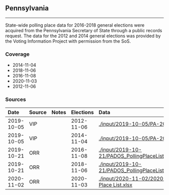 ## Pennsylvania

-------------

State-wide polling place data for 2016-2018 general elections were acquired from the Pennsylvania Secretary of State through a public records request. The data for the 2012 and 2014 general elections was provided by the Voting Information Project with permission from the SoS.


### Coverage
- 2014-11-04
- 2018-11-06
- 2016-11-08
- 2020-11-03
- 2012-11-06


### Sources

| Date | Source | Notes | Elections | Data |
| :---|:----|:---|:---|:---|
| 2019-10-05 | VIP |  | 2012-11-06 | [./input/2019-10-05/PA-2012.csv](./input/2019-10-05/PA-2012.csv) |
| 2019-10-05 | VIP |  | 2014-11-04 | [./input/2019-10-05/PA-2014.csv](./input/2019-10-05/PA-2014.csv) |
| 2019-10-21 | ORR |  | 2016-11-08 | [./input/2019-10-21/PADOS_PollingPlaceList20161104.xlsx](./input/2019-10-21/PADOS_PollingPlaceList20161104.xlsx) |
| 2019-10-21 | ORR |  | 2018-11-06 | [./input/2019-10-21/PADOS_PollingPlaceList20181105.xlsx](./input/2019-10-21/PADOS_PollingPlaceList20181105.xlsx) |
| 2020-11-02 | ORR |  | 2020-11-03 | [./input/2020-11-02/20201102 Polling Place List.xlsx](./input/2020-11-02/20201102%20Polling%20Place%20List.xlsx) |
